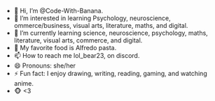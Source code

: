 - 👋 Hi, I’m @Code-With-Banana.
- 👀 I’m interested in learning Psychology, neuroscience, ommerce/business, visual arts, literature, maths, and digital.
- 🌱 I’m currently learning science, neuroscience, psychology, maths, literature, visual arts, commerce, and digital.
- 💞️ My favorite food is Alfredo pasta.
- 📫 How to reach me lol_bear23, on discord.
- 😄 Pronouns: she/her
- ⚡ Fun fact: I enjoy drawing, writing, reading, gaming, and watching anime.
- 🐵 <3


